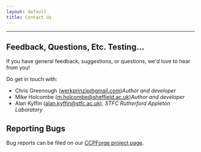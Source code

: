 ```yaml
---
layout: default
title: Contact Us
---
```


----

## Feedback, Questions, Etc. Testing...

If you have general feedback, suggestions, or questions, we'd love to hear from you! 

Do get in touch with:

 * Chris Greenough (<werkprinzip@gmail.com>)*Author and developer*
 * Mike Holcombe (<m.holcombe@sheffield.ac.uk>)*Author and developer*
 * Alan Kyffin (<alan.kyffin@stfc.ac.uk>), *STFC Rutherford Appleton Laboratory*

## Reporting Bugs

Bug reports can be filed on our [CCPForge project page](http://ccpforge.cse.rl.ac.uk/gf/project/xagents/tracker/?action=TrackerItemBrowse&tracker_id=249).



